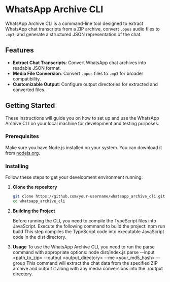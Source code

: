 # WhatsApp Archive CLI

WhatsApp Archive CLI is a command-line tool designed to extract WhatsApp chat transcripts from a ZIP archive, convert `.opus` audio files to `.mp3`, and generate a structured JSON representation of the chat.

## Features

- **Extract Chat Transcripts**: Convert WhatsApp chat archives into readable JSON format.
- **Media File Conversion**: Convert `.opus` files to `.mp3` for broader compatibility.
- **Customizable Output**: Configure output directories for extracted and converted files.

## Getting Started

These instructions will guide you on how to set up and use the WhatsApp Archive CLI on your local machine for development and testing purposes.

### Prerequisites

Make sure you have Node.js installed on your system. You can download it from [nodejs.org](https://nodejs.org/).

### Installing

Follow these steps to get your development environment running:

1. **Clone the repository**
   
   ```bash
   git clone https://github.com/your-username/whatsapp_archive_cli.git
   cd whatsapp_archive_cli

2. **Building the Project**

    Before running the CLI, you need to compile the TypeScript files into JavaScript. Execute the following command to build the project:
    npm run build
    This step compiles the TypeScript code into executable JavaScript code in the dist directory.

3. **Usage**
    To use the WhatsApp Archive CLI, you need to run the parse command with appropriate options:
    node dist/index.js parse --input <path_to_zip> --output <output_directory> --me <your_md5_hash> --group
    This command will extract the chat data from the specified ZIP archive and output it along with any media conversions into the ./output directory.